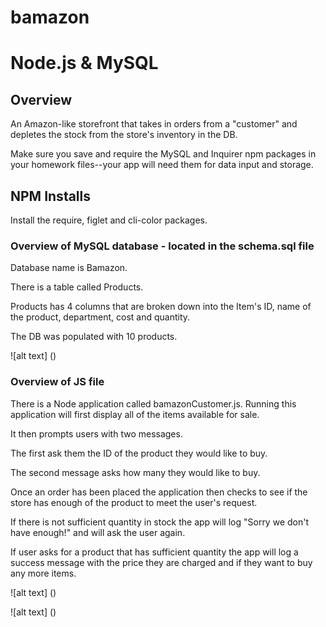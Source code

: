 # bamazon

# Node.js & MySQL



## Overview

An Amazon-like storefront that takes in orders from a "customer" and depletes the stock from the store's inventory in the DB.

Make sure you save and require the MySQL and Inquirer npm packages in your homework files--your app will need them for data input and storage.

## NPM Installs

Install the require, figlet and cli-color packages.

### Overview of MySQL database - located in the schema.sql file

Database name is Bamazon.

There is a table called Products.

Products has 4 columns that are broken down into the Item's ID, name of the product, department, cost and quantity.

The DB was populated with 10 products.

![alt text] ()

### Overview of JS file

There is a Node application called bamazonCustomer.js. Running this application will first display all of the items available for sale. 

It then prompts users with two messages.

The first ask them the ID of the product they would like to buy.

The second message asks how many they would like to buy.

Once an order has been placed the application then checks to see if the store has enough of the product to meet the user's request.

If there is not sufficient quantity in stock the app will log "Sorry we don't have enough!" and will ask the user again.

If user asks for a product that has sufficient quantity the app will log a success message with the price they are charged and if they want to buy any more items.


![alt text] ()

![alt text] ()


